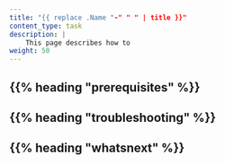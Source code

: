 ```yaml
---
title: "{{ replace .Name "-" " " | title }}"
content_type: task
description: |
    This page describes how to
weight: 50
---
```


<!-- overview -->

## {{% heading "prerequisites" %}}

<!-- Use the include shortcode for the prerequisites, depending
     on the type of task. For example, if the task happens after installation,
     use the {{< include "task-aftinst-prereqs.md" >}} shortcode, and if the
     task happens before installation, use the {{< include "task-befinst-prereqs.md" >}}
     shortcode. If the task has no prerequisites, delete the {{% heading "prerequisites" %}}
-->

<!-- If you set the minimum_version or maximum_version parameter in the page's
     front matter, add the version check shortcode {{< version-check >}}.
-->

<!-- steps -->

<!-- Optional section, but recommended; write the problem/question in H3 -->
## {{% heading "troubleshooting" %}}

<!-- Optional section; add links to information related to this topic. -->
## {{% heading "whatsnext" %}}
